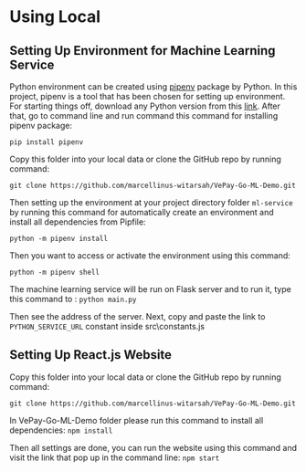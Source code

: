 # Using Local 

## Setting Up Environment for Machine Learning Service
Python environment can be created using [pipenv](https://pipenv.pypa.io/en/latest/) package by Python. In this project, pipenv is a tool that has been chosen for setting up environment. For starting things off, download any Python version from this [link](https://www.python.org/downloads/). After that, go to command line and run command this command for installing pipenv package: 

```pip install pipenv``` 

Copy this folder into your local data or clone the GitHub repo by running command:

```git clone https://github.com/marcellinus-witarsah/VePay-Go-ML-Demo.git```

Then setting up the environment at your project directory folder ```ml-service``` by running this command for automatically create an environment and install all dependencies from Pipfile: 

```python -m pipenv install```

Then you want to access or activate the environment using this command: 

```python -m pipenv shell```

The machine learning service will be run on Flask server and to run it, type this command to : 
```python main.py```

Then see the address of the server. Next, copy and paste the link to ```PYTHON_SERVICE_URL``` constant inside src\constants.js

## Setting Up React.js Website
Copy this folder into your local data or clone the GitHub repo by running command:

```git clone https://github.com/marcellinus-witarsah/VePay-Go-ML-Demo.git```

In VePay-Go-ML-Demo folder please run this command to install all dependencies:
```npm install```

Then all settings are done, you can run the website using this command and visit the link that pop up in the command line:
```npm start```
